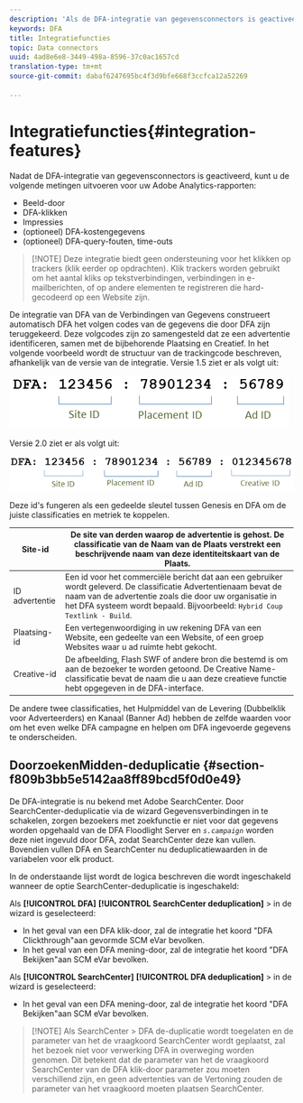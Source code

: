 ```yaml
---
description: 'Als de DFA-integratie van gegevensconnectors is geactiveerd, kunt u de volgende metingen uitvoeren voor uw Adobe Analytics-rapporten '
keywords: DFA
title: Integratiefuncties
topic: Data connectors
uuid: 4ad8e6e8-3449-498a-8596-37c0ac1657cd
translation-type: tm+mt
source-git-commit: dabaf6247695bc4f3d9bfe668f3ccfca12a52269

---
```



# Integratiefuncties{#integration-features}

Nadat de DFA-integratie van gegevensconnectors is geactiveerd, kunt u de volgende metingen uitvoeren voor uw Adobe Analytics-rapporten:

* Beeld-door
* DFA-klikken
* Impressies
* (optioneel) DFA-kostengegevens
* (optioneel) DFA-query-fouten, time-outs

>[!NOTE] Deze integratie biedt geen ondersteuning voor het klikken op trackers (klik eerder op opdrachten). Klik trackers worden gebruikt om het aantal kliks op tekstverbindingen, verbindingen in e-mailberichten, of op andere elementen te registreren die hard-gecodeerd op een Website zijn.

De integratie van DFA van de Verbindingen van Gegevens construeert automatisch DFA het volgen codes van de gegevens die door DFA zijn teruggekeerd. Deze volgcodes zijn zo samengesteld dat ze een advertentie identificeren, samen met de bijbehorende Plaatsing en Creatief. In het volgende voorbeeld wordt de structuur van de trackingcode beschreven, afhankelijk van de versie van de integratie. Versie 1.5 ziet er als volgt uit:

![](assets/DFA_id_struct1_5.png)

Versie 2.0 ziet er als volgt uit:

![](assets/DFA_id_struct2.png)

Deze id&#39;s fungeren als een gedeelde sleutel tussen Genesis en DFA om de juiste classificaties en metriek te koppelen.

| Site-id | De site van derden waarop de advertentie is gehost. De classificatie van de Naam van de Plaats verstrekt een beschrijvende naam van deze identiteitskaart van de Plaats. |
|---|---|
| ID advertentie | Een id voor het commerciële bericht dat aan een gebruiker wordt geleverd. De classificatie Advertentienaam bevat de naam van de advertentie zoals die door uw organisatie in het DFA systeem wordt bepaald. Bijvoorbeeld: `Hybrid Coup Textlink - Build`. |
| Plaatsing-id | Een vertegenwoordiging in uw rekening DFA van een Website, een gedeelte van een Website, of een groep Websites waar u ad ruimte hebt gekocht. |
| Creative-id | De afbeelding, Flash SWF of andere bron die bestemd is om aan de bezoeker te worden getoond. De Creative Name-classificatie bevat de naam die u aan deze creatieve functie hebt opgegeven in de DFA-interface. |

De andere twee classificaties, het Hulpmiddel van de Levering (Dubbelklik voor Adverteerders) en Kanaal (Banner Ad) hebben de zelfde waarden voor om het even welke DFA campagne en helpen om DFA ingevoerde gegevens te onderscheiden.

## DoorzoekenMidden-deduplicatie {#section-f809b3bb5e5142aa8ff89bcd5f0d0e49}

De DFA-integratie is nu bekend met Adobe SearchCenter. Door SearchCenter-deduplicatie via de wizard Gegevensverbindingen in te schakelen, zorgen bezoekers met zoekfunctie er niet voor dat gegevens worden opgehaald van de DFA Floodlight Server en *`s.campaign`* worden deze niet ingevuld door DFA, zodat SearchCenter deze kan vullen. Bovendien vullen DFA en SearchCenter nu deduplicatiewaarden in de variabelen voor elk product.

In de onderstaande lijst wordt de logica beschreven die wordt ingeschakeld wanneer de optie SearchCenter-deduplicatie is ingeschakeld:

Als **[!UICONTROL DFA]** **[!UICONTROL SearchCenter deduplication]** > in de wizard is geselecteerd:

* In het geval van een DFA klik-door, zal de integratie het koord &quot;DFA Clickthrough&quot;aan gevormde SCM eVar bevolken.
* In het geval van een DFA mening-door, zal de integratie het koord &quot;DFA Bekijken&quot;aan SCM eVar bevolken.

Als **[!UICONTROL SearchCenter]** **[!UICONTROL DFA deduplication]** > in de wizard is geselecteerd:

* In het geval van een DFA mening-door, zal de integratie het koord &quot;DFA Bekijken&quot;aan SCM eVar bevolken.

>[!NOTE] Als SearchCenter > DFA de-duplicatie wordt toegelaten en de parameter van het de vraagkoord SearchCenter wordt geplaatst, zal het bezoek niet voor verwerking DFA in overweging worden genomen. Dit betekent dat de parameter van het de vraagkoord SearchCenter van de DFA klik-door parameter zou moeten verschillend zijn, en geen advertenties van de Vertoning zouden de parameter van het vraagkoord moeten plaatsen SearchCenter.

